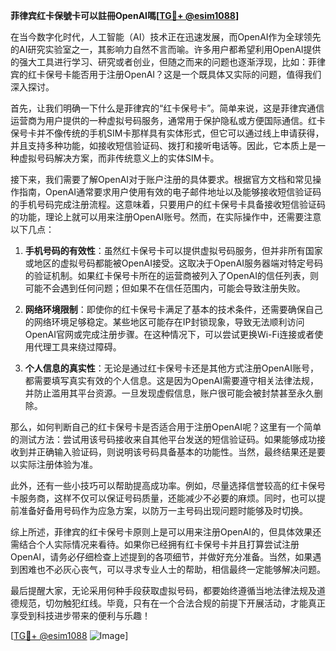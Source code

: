 **菲律宾红卡保號卡可以註冊OpenAI嗎[[TG💪+ @esim1088](https://t.me/s/esim1088)]**

在当今数字化时代，人工智能（AI）技术正在迅速发展，而OpenAI作为全球领先的AI研究实验室之一，其影响力自然不言而喻。许多用户都希望利用OpenAI提供的强大工具进行学习、研究或者创业，但随之而来的问题也逐渐浮现，比如：菲律宾的红卡保号卡能否用于注册OpenAI？这是一个既具体又实际的问题，值得我们深入探讨。

首先，让我们明确一下什么是菲律宾的“红卡保号卡”。简单来说，这是菲律宾通信运营商为用户提供的一种虚拟号码服务，通常用于保护隐私或方便国际通信。红卡保号卡并不像传统的手机SIM卡那样具有实体形式，但它可以通过线上申请获得，并且支持多种功能，如接收短信验证码、拨打和接听电话等。因此，它本质上是一种虚拟号码解决方案，而非传统意义上的实体SIM卡。

接下来，我们需要了解OpenAI对于账户注册的具体要求。根据官方文档和常见操作指南，OpenAI通常要求用户使用有效的电子邮件地址以及能够接收短信验证码的手机号码完成注册流程。这意味着，只要用户的红卡保号卡具备接收短信验证码的功能，理论上就可以用来注册OpenAI账号。然而，在实际操作中，还需要注意以下几点：

1. **手机号码的有效性**：虽然红卡保号卡可以提供虚拟号码服务，但并非所有国家或地区的虚拟号码都能被OpenAI接受。这取决于OpenAI服务器端对特定号码的验证机制。如果红卡保号卡所在的运营商被列入了OpenAI的信任列表，则可能不会遇到任何问题；但如果不在信任范围内，可能会导致注册失败。

2. **网络环境限制**：即使你的红卡保号卡满足了基本的技术条件，还需要确保自己的网络环境足够稳定。某些地区可能存在IP封锁现象，导致无法顺利访问OpenAI官网或完成注册步骤。在这种情况下，可以尝试更换Wi-Fi连接或者使用代理工具来绕过障碍。

3. **个人信息的真实性**：无论是通过红卡保号卡还是其他方式注册OpenAI账号，都需要填写真实有效的个人信息。这是因为OpenAI需要遵守相关法律法规，并防止滥用其平台资源。一旦发现虚假信息，账户很可能会被封禁甚至永久删除。

那么，如何判断自己的红卡保号卡是否适合用于注册OpenAI呢？这里有一个简单的测试方法：尝试用该号码接收来自其他平台发送的短信验证码。如果能够成功接收到并正确输入验证码，则说明该号码具备基本的功能性。当然，最终结果还是要以实际注册体验为准。

此外，还有一些小技巧可以帮助提高成功率。例如，尽量选择信誉较高的红卡保号卡服务商，这样不仅可以保证号码质量，还能减少不必要的麻烦。同时，也可以提前准备好备用号码作为应急方案，以防万一主号码出现问题时能够及时切换。

综上所述，菲律宾的红卡保号卡原则上是可以用来注册OpenAI的，但具体效果还需结合个人实际情况来看待。如果你已经拥有红卡保号卡并且打算尝试注册OpenAI，请务必仔细检查上述提到的各项细节，并做好充分准备。当然，如果遇到困难也不必灰心丧气，可以寻求专业人士的帮助，相信最终一定能够解决问题。

最后提醒大家，无论采用何种手段获取虚拟号码，都要始终遵循当地法律法规及道德规范，切勿触犯红线。毕竟，只有在一个合法合规的前提下开展活动，才能真正享受到科技进步带来的便利与乐趣！

[[TG💪+ @esim1088](https://t.me/s/esim1088) ![Image](https://i.postimg.cc/4NQfJmqS/Snipaste-2025-05-13-00-14-12.png)]
